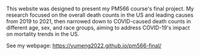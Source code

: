 This website was designed to present my PM566 course's final project. My research focused on the overall death counts in the US and leading causes from 2019 to 2021, then narrowed down to COVID-caused death counts in different age, sex, and race groups, aiming to address COVID-19's impact on mortality trends in the US.

See my webpage: https://yumeng2022.github.io/pm566-final/
